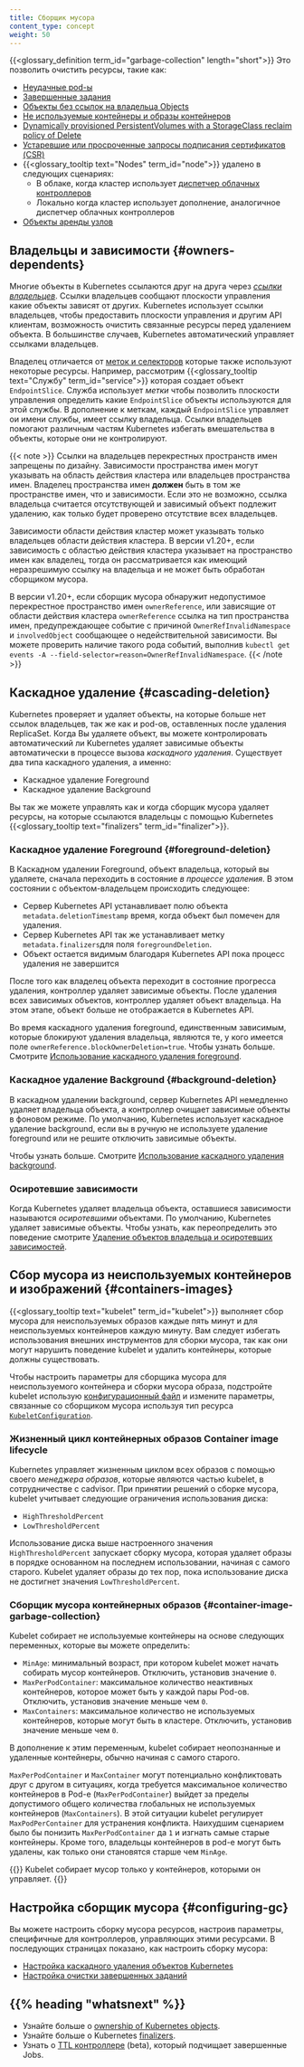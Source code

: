 ```yaml
---
title: Сборщик мусора
content_type: concept
weight: 50
---
```


<!-- overview -->
{{<glossary_definition term_id="garbage-collection" length="short">}} Это позволить очистить ресурсы, такие как:

  * [Неудачные pod-ы](/docs/concepts/workloads/pods/pod-lifecycle/#pod-garbage-collection)
  * [Завершенные задания](/docs/concepts/workloads/controllers/ttlafterfinished/)
  * [Объекты без ссылок на владельца Objects](#owners-dependents)
  * [Не используемые контейнеры и образы контейнеров](#containers-images)
  * [Dynamically provisioned PersistentVolumes with a StorageClass reclaim policy of Delete](/docs/concepts/storage/persistent-volumes/#delete)
  * [Устаревшие или просроченные запросы подписания сертификатов (CSR)](/docs/reference/access-authn-authz/certificate-signing-requests/#request-signing-process)
  * {{<glossary_tooltip text="Nodes" term_id="node">}} удалено в следующих сценариях:
    * В облаке, когда кластер использует [диспетчер облачных контроллеров](/docs/concepts/architecture/cloud-controller/)
    * Локально когда кластер использует дополнение, аналогичное диспетчер облачных контроллеров
  * [Объекты аренды узлов](/docs/concepts/architecture/nodes/#heartbeats)

## Владельцы и зависимости {#owners-dependents}

Многие объекты в Kubernetes ссылаются друг на друга через [*ссылки владельцев*](/docs/concepts/overview/working-with-objects/owners-dependents/). 
Ссылки владельцев сообщают плоскости управления какие объекты зависят от других.
Kubernetes использует ссылки владельцев, чтобы предоставить плоскости управления и другим API
клиентам, возможность очистить связанные ресурсы перед удалением объекта. В большинстве случаев, Kubernetes автоматический управляет ссылками владельцев.

Владелец отличается от [меток и селекторов](/docs/concepts/overview/working-with-objects/labels/)
которые также используют некоторые ресурсы. Например, рассмотрим
{{<glossary_tooltip text="Службу" term_id="service">}} которая создает объект
`EndpointSlice`. Служба использует *метки* чтобы позволить плоскости управления определить какие  `EndpointSlice` объекты используются для этой службы. В дополнение 
к меткам, каждый `EndpointSlice` управляет ои имени службы, имеет
ссылку владельца. Ссылки владельцев помогают различным частям Kubernetes избегать
вмешательства в объекты, которые они не контролируют.

{{< note >}}
Ссылки на владельцев перекрестных пространств имен запрещены по дизайну.
Зависимости пространства имен могут указывать на область действия кластера или владельцев пространства имен.
Владелец пространства имен **должен** быть в том же пространстве имен, что и зависимости.
Если это не возможно, ссылка владельца считается отсутствующей и зависимый объект подлежит удалению, как только будет проверено отсутствие всех владельцев.

Зависимости области действия кластер может указывать только владельцев области действия кластера.
В версии v1.20+, если зависимость с областью действия кластера указывает на пространство имен как владелец, 
тогда он рассматривается как имеющий неразрешимую ссылку на владельца и не может быть обработан сборщиком мусора.

В версии v1.20+, если сборщик мусора обнаружит недопустимое перекрестное пространство имен `ownerReference`,
или зависящие от области действия кластера `ownerReference` ссылка на тип пространства имен, предупреждающее событие с причиной `OwnerRefInvalidNamespace` и `involvedObject` сообщающее о недействительной зависимости.
Вы можете проверить наличие такого рода событий, выполнив `kubectl get events -A --field-selector=reason=OwnerRefInvalidNamespace`.
{{< /note >}}

## Каскадное удаление {#cascading-deletion}

Kubernetes проверяет и удаляет объекты, на которые больше нет ссылок владельцев, так же как и pod-ов, оставленных после удаления ReplicaSet. Когда Вы удаляете объект, вы можете контролировать автоматический ли Kubernetes удаляет зависимые объекты автоматически в процессе вызова *каскадного удаления*. Существует два типа каскадного удаления, а именно: 

  * Каскадное удаление Foreground
  * Каскадное удаление Background

Вы так же можете управлять как и когда сборщик мусора удаляет ресурсы, на которые ссылаются владельцы с помощью Kubernetes {{<glossary_tooltip text="finalizers" term_id="finalizer">}}. 

### Каскадное удаление Foreground {#foreground-deletion}

В Каскадном удалении Foreground, объект владельца, который вы удаляете, сначала переходить в состояние *в процессе удаления*. В этом состоянии с объектом-владельцем происходить следующее: 

  * Сервер Kubernetes API устанавливает полю объекта `metadata.deletionTimestamp`
    время, когда объект был помечен для удаления.
  * Сервер Kubernetes API так же устанавливает метку  `metadata.finalizers`для поля
    `foregroundDeletion`. 
  * Объект остается видимым благодаря Kubernetes API пока процесс удаления не завершится

После того как владелец объекта переходит в состояние прогресса удаления, контроллер удаляет зависимые объекты. После удаления всех зависимых объектов, контроллер удаляет объект владельца. На этом этапе, объект больше не отображается в Kubernetes API. 

Во время каскадного удаления foreground, единственным зависимым, которые блокируют удаления владельца, являются те, у кого имеется поле `ownerReference.blockOwnerDeletion=true`.
Чтобы узнать больше. Смотрите [Использование каскадного удаления foreground](/docs/tasks/administer-cluster/use-cascading-deletion/#use-foreground-cascading-deletion).

### Каскадное удаление Background {#background-deletion}

В каскадном удалении background, сервер Kubernetes API немедленно удаляет владельца объекта, а контроллер очищает зависимые объекты в фоновом режиме. По умолчанию, Kubernetes использует каскадное удаление background, если вы в ручную не используете удаление foreground или не решите отключить зависимые объекты.

Чтобы узнать больше. Смотрите [Использование каскадного удаления background](/docs/tasks/administer-cluster/use-cascading-deletion/#use-background-cascading-deletion).

### Осиротевшие зависимости

Когда Kubernetes удаляет владельца объекта, оставшиеся зависимости называются *осиротевшими* объектами. По умолчанию, Kubernetes удаляет зависимые объекты. Чтобы узнать, как переопределить это поведение смотрите [Удаление объектов владельца и осиротевших зависимостей](/docs/tasks/administer-cluster/use-cascading-deletion/#set-orphan-deletion-policy).

## Сбор мусора из неиспользуемых контейнеров и изображений {#containers-images}

{{<glossary_tooltip text="kubelet" term_id="kubelet">}} выполняет сбор мусора для неиспользуемых образов каждые пять минут и для неиспользуемых контейнеров каждую минуту. Вам следует избегать использования внешних инструментов для сборки мусора, так как они могут
нарушить поведение kubelet и удалить контейнеры, которые должны существовать. 

Чтобы настроить параметры для сборщика мусора для неиспользуемого контейнера и сборки мусора образа, подстройте 
kubelet использую [конфигурационный файл](/docs/tasks/administer-cluster/kubelet-config-file/)
и измените параметры, связанные со сборщиком мусора используя тип ресурса
[`KubeletConfiguration`](/docs/reference/config-api/kubelet-config.v1beta1/#kubelet-config-k8s-io-v1beta1-KubeletConfiguration).

### Жизненный цикл контейнерных образов Container image lifecycle

Kubernetes управляет жизненным циклом всех образов с помощью своего *менеджера образов*, которые являются частью kubelet, в сотрудничестве с cadvisor. При принятии решений о сборке мусора, kubelet учитывает следующие ограничения использования диска:

  * `HighThresholdPercent`
  * `LowThresholdPercent`

Использование диска выше настроенного значения `HighThresholdPercent` запускает сборку мусора, которая удаляет образы в порядке основанном на последнем использовании, начиная с самого старого. Kubelet удаляет образы до тех пор, пока использование диска не достигнет значения  `LowThresholdPercent`.

### Сборщик мусора контейнерных образов {#container-image-garbage-collection}

Kubelet собирает не используемые контейнеры на основе следующих переменных, которые вы можете определить: 

  * `MinAge`: минимальный возраст, при котором kubelet может начать собирать мусор контейнеров. Отключить, установив значение `0`.
  * `MaxPerPodContainer`: максимальное количество неактивных контейнеров, которое может быть у каждой пары Pod-ов. Отключить, установив значение меньше чем `0`.
  * `MaxContainers`: максимальное количество не используемых контейнеров, которые могут быть в кластере. Отключить, установив значение меньше чем `0`. 

В дополнение к этим переменным, kubelet собирает неопознанные и удаленные контейнеры, обычно начиная с самого старого. 

`MaxPerPodContainer` и `MaxContainer` могут потенциально конфликтовать друг с другом в ситуациях, когда требуется максимальное количество контейнеров в Pod-е (`MaxPerPodContainer`) выйдет за пределы допустимого общего количества глобальных не используемых контейнеров (`MaxContainers`). В этой ситуации kubelet регулирует `MaxPodPerContainer` для устранения конфликта. Наихудшим сценарием было бы понизить `MaxPerPodContainer` да `1` и изгнать самые старые контейнеры.
Кроме того, владельцы контейнеров в pod-е могут быть удалены, как только они становятся старше чем `MinAge`.

{{<note>}}
Kubelet собирает мусор только у контейнеров, которыми он управляет.
{{</note>}}

## Настройка сборщик мусора {#configuring-gc}

Вы можете настроить сборку мусора ресурсов, настроив параметры, специфичные для контроллеров, управляющих этими ресурсами. В последующих страницах показано, как настроить сборку мусора:

  * [Настройка каскадного удаления объектов Kubernetes](/docs/tasks/administer-cluster/use-cascading-deletion/)
  * [Настройка очистки завершенных заданий](/docs/concepts/workloads/controllers/ttlafterfinished/)
  
<!-- * [Configuring unused container and image garbage collection](/docs/tasks/administer-cluster/reconfigure-kubelet/) -->

## {{% heading "whatsnext" %}}

* Узнайте больше о [ownership of Kubernetes objects](/docs/concepts/overview/working-with-objects/owners-dependents/).
* Узнайте больше о Kubernetes [finalizers](/docs/concepts/overview/working-with-objects/finalizers/).
* Узнать о [TTL контроллере](/docs/concepts/workloads/controllers/ttlafterfinished/) (beta), который подчищает завершенные Jobs.
